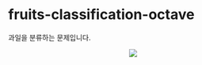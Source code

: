 # fruits-classification-octave


과일을 분류하는 문제입니다.

<center><img src="./Fruits/data/Test/Banana/Banana(100).png"></img></center>
